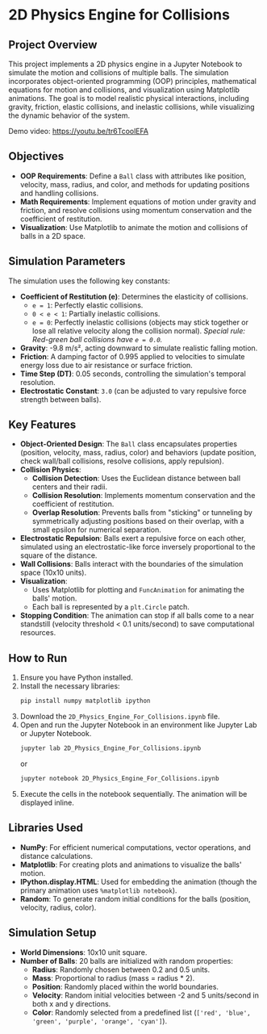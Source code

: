 # 2D Physics Engine for Collisions

## Project Overview
This project implements a 2D physics engine in a Jupyter Notebook to simulate the motion and collisions of multiple balls. The simulation incorporates object-oriented programming (OOP) principles, mathematical equations for motion and collisions, and visualization using Matplotlib animations. The goal is to model realistic physical interactions, including gravity, friction, elastic collisions, and inelastic collisions, while visualizing the dynamic behavior of the system.

Demo video: https://youtu.be/tr6TcoolEFA 

## Objectives
- **OOP Requirements**: Define a `Ball` class with attributes like position, velocity, mass, radius, and color, and methods for updating positions and handling collisions.
- **Math Requirements**: Implement equations of motion under gravity and friction, and resolve collisions using momentum conservation and the coefficient of restitution.
- **Visualization**: Use Matplotlib to animate the motion and collisions of balls in a 2D space.

## Simulation Parameters
The simulation uses the following key constants:
- **Coefficient of Restitution (e)**: Determines the elasticity of collisions.
    - `e = 1`: Perfectly elastic collisions.
    - `0 < e < 1`: Partially inelastic collisions.
    - `e = 0`: Perfectly inelastic collisions (objects may stick together or lose all relative velocity along the collision normal).
    *Special rule: Red-green ball collisions have `e = 0.0`.*
- **Gravity**: -9.8 m/s², acting downward to simulate realistic falling motion.
- **Friction**: A damping factor of 0.995 applied to velocities to simulate energy loss due to air resistance or surface friction.
- **Time Step (DT)**: 0.05 seconds, controlling the simulation's temporal resolution.
- **Electrostatic Constant**: `3.0` (can be adjusted to vary repulsive force strength between balls).

## Key Features
- **Object-Oriented Design**: The `Ball` class encapsulates properties (position, velocity, mass, radius, color) and behaviors (update position, check wall/ball collisions, resolve collisions, apply repulsion).
- **Collision Physics**:
    - **Collision Detection**: Uses the Euclidean distance between ball centers and their radii.
    - **Collision Resolution**: Implements momentum conservation and the coefficient of restitution.
    - **Overlap Resolution**: Prevents balls from "sticking" or tunneling by symmetrically adjusting positions based on their overlap, with a small epsilon for numerical separation.
- **Electrostatic Repulsion**: Balls exert a repulsive force on each other, simulated using an electrostatic-like force inversely proportional to the square of the distance.
- **Wall Collisions**: Balls interact with the boundaries of the simulation space (10x10 units).
- **Visualization**:
    - Uses Matplotlib for plotting and `FuncAnimation` for animating the balls' motion.
    - Each ball is represented by a `plt.Circle` patch.
- **Stopping Condition**: The animation can stop if all balls come to a near standstill (velocity threshold < 0.1 units/second) to save computational resources.

## How to Run
1.  Ensure you have Python installed.
2.  Install the necessary libraries:
    ```bash
    pip install numpy matplotlib ipython
    ```
3.  Download the `2D_Physics_Engine_For_Collisions.ipynb` file.
4.  Open and run the Jupyter Notebook in an environment like Jupyter Lab or Jupyter Notebook.
    ```bash
    jupyter lab 2D_Physics_Engine_For_Collisions.ipynb
    ```
    or
    ```bash
    jupyter notebook 2D_Physics_Engine_For_Collisions.ipynb
    ```
5.  Execute the cells in the notebook sequentially. The animation will be displayed inline.

## Libraries Used
- **NumPy**: For efficient numerical computations, vector operations, and distance calculations.
- **Matplotlib**: For creating plots and animations to visualize the balls' motion.
- **IPython.display.HTML**: Used for embedding the animation (though the primary animation uses `%matplotlib notebook`).
- **Random**: To generate random initial conditions for the balls (position, velocity, radius, color).

## Simulation Setup
- **World Dimensions**: 10x10 unit square.
- **Number of Balls**: 20 balls are initialized with random properties:
    - **Radius**: Randomly chosen between 0.2 and 0.5 units.
    - **Mass**: Proportional to radius (mass = radius * 2).
    - **Position**: Randomly placed within the world boundaries.
    - **Velocity**: Random initial velocities between -2 and 5 units/second in both x and y directions.
    - **Color**: Randomly selected from a predefined list (`['red', 'blue', 'green', 'purple', 'orange', 'cyan']`).
